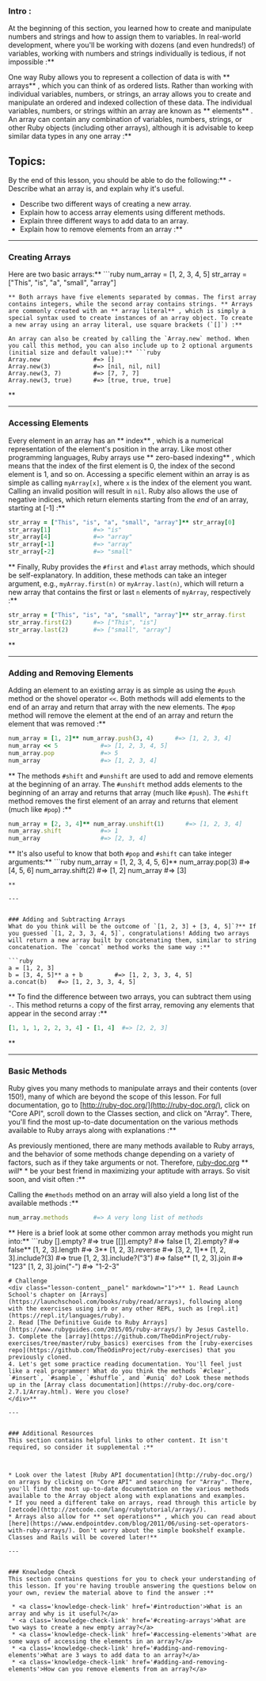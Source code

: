 ### Intro :
>
At the beginning of this section, you learned how to create and manipulate numbers and strings and how to assign them to variables. In real-world development, where you'll be working with dozens (and even hundreds!) of variables, working with numbers and strings individually is tedious, if not impossible :**

One way Ruby allows you to represent a collection of data is with ** arrays** , which you can think of as ordered lists. Rather than working with individual variables, numbers, or strings, an array allows you to create and manipulate an ordered and indexed collection of these data. The individual variables, numbers, or strings within an array are known as ** elements** . An array can contain any combination of variables, numbers, strings, or other Ruby objects (including other arrays), although it is advisable to keep similar data types in any one array :**

## Topics:
By the end of this lesson, you should be able to do the following:**  - Describe what an array is, and explain why it's useful.
 - Describe two different ways of creating a new array.
 - Explain how to access array elements using different methods.
 - Explain three different ways to add data to an array.
 - Explain how to remove elements from an array :**



---


### Creating Arrays
Here are two basic arrays:** ```ruby
num_array = [1, 2, 3, 4, 5]
str_array = ["This", "is", "a", "small", "array"]
```
** Both arrays have five elements separated by commas. The first array contains integers, while the second array contains strings. ** Arrays are commonly created with an ** array literal** , which is simply a special syntax used to create instances of an array object. To create a new array using an array literal, use square brackets (`[]`) :**

An array can also be created by calling the `Array.new` method. When you call this method, you can also include up to 2 optional arguments (initial size and default value):** ```ruby
Array.new               #=> []
Array.new(3)            #=> [nil, nil, nil]
Array.new(3, 7)         #=> [7, 7, 7]
Array.new(3, true)      #=> [true, true, true]
```
** 

---


### Accessing Elements
Every element in an array has an ** index** , which is a numerical representation of the element's position in the array. Like most other programming languages, Ruby arrays use ** zero-based indexing** , which means that the index of the first element is 0, the index of the second element is 1, and so on. Accessing a specific element within an array is as simple as calling `myArray[x]`, where `x` is the index of the element you want. Calling an invalid position will result in `nil`. Ruby also allows the use of negative indices, which return elements starting from the *end* of an array, starting at [-1] :**

```ruby
str_array = ["This", "is", "a", "small", "array"]** str_array[0]            #=> "This"
str_array[1]            #=> "is"
str_array[4]            #=> "array"
str_array[-1]           #=> "array"
str_array[-2]           #=> "small"
```
** Finally, Ruby provides the `#first` and `#last` array methods, which should be self-explanatory. In addition, these methods can take an integer argument, e.g., `myArray.first(n)` or `myArray.last(n)`, which will return a new array that contains the first or last `n` elements of `myArray`, respectively :**

```ruby
str_array = ["This", "is", "a", "small", "array"]** str_array.first         #=> "This"
str_array.first(2)      #=> ["This", "is"]
str_array.last(2)       #=> ["small", "array"]
```
** 

---


### Adding and Removing Elements
Adding an element to an existing array is as simple as using the `#push` method or the shovel operator `<<`. Both methods will add elements to the end of an array and return that array with the new elements. The `#pop` method will remove the element at the end of an array and return the element that was removed :**

```ruby
num_array = [1, 2]** num_array.push(3, 4)      #=> [1, 2, 3, 4]
num_array << 5            #=> [1, 2, 3, 4, 5]
num_array.pop             #=> 5
num_array                 #=> [1, 2, 3, 4]
```
** The methods `#shift` and `#unshift` are used to add and remove elements at the beginning of an array. The `#unshift` method adds elements to the beginning of an array and returns that array (much like `#push`). The `#shift` method removes the first element of an array and returns that element (much like `#pop`) :**

```ruby
num_array = [2, 3, 4]** num_array.unshift(1)      #=> [1, 2, 3, 4]
num_array.shift           #=> 1
num_array                 #=> [2, 3, 4]
```
** It's also useful to know that both `#pop` and `#shift` can take integer arguments:** ```ruby
num_array = [1, 2, 3, 4, 5, 6]** num_array.pop(3)          #=> [4, 5, 6]
num_array.shift(2)        #=> [1, 2]
num_array                 #=> [3]
```
** 

---


### Adding and Subtracting Arrays
What do you think will be the outcome of `[1, 2, 3] + [3, 4, 5]`?** If you guessed `[1, 2, 3, 3, 4, 5]`, congratulations! Adding two arrays will return a new array built by concatenating them, similar to string concatenation. The `concat` method works the same way :**

```ruby
a = [1, 2, 3]
b = [3, 4, 5]** a + b         #=> [1, 2, 3, 3, 4, 5]
a.concat(b)   #=> [1, 2, 3, 3, 4, 5]
```
** To find the difference between two arrays, you can subtract them using `-`. This method returns a copy of the first array, removing any elements that appear in the second array :**

```ruby
[1, 1, 1, 2, 2, 3, 4] - [1, 4]  #=> [2, 2, 3]
```
** 

---


### Basic Methods
Ruby gives you many methods to manipulate arrays and their contents (over 150!), many of which are beyond the scope of this lesson. For full documentation, go to [http://ruby-doc.org/](http://ruby-doc.org/), click on "Core API", scroll down to the Classes section, and click on "Array". There, you'll find the most up-to-date documentation on the various methods available to Ruby arrays along with explanations :**

As previously mentioned, there are many methods available to Ruby arrays, and the behavior of some methods change depending on a variety of factors, such as if they take arguments or not. Therefore, [ruby-doc.org](http://ruby-doc.org/) ** *will** * be your best friend in maximizing your aptitude with arrays. So visit soon, and visit often :**

Calling the `#methods` method on an array will also yield a long list of the available methods :**

```ruby
num_array.methods       #=> A very long list of methods
```
** Here is a brief look at some other common array methods you might run into:** ```ruby
[].empty?               #=> true
[[]].empty?             #=> false
[1, 2].empty?           #=> false** [1, 2, 3].length        #=> 3** [1, 2, 3].reverse       #=> [3, 2, 1]** [1, 2, 3].include?(3)   #=> true
[1, 2, 3].include?("3") #=> false** [1, 2, 3].join          #=> "123"
[1, 2, 3].join("-")     #=> "1-2-3"
```
# Challenge
<div class="lesson-content__panel" markdown="1">** 1. Read Launch School's chapter on [Arrays](https://launchschool.com/books/ruby/read/arrays), following along with the exercises using irb or any other REPL, such as [repl.it](https://repl.it/languages/ruby).
2. Read [The Definitive Guide to Ruby Arrays](https://www.rubyguides.com/2015/05/ruby-arrays/) by Jesus Castello.
3. Complete the [array](https://github.com/TheOdinProject/ruby-exercises/tree/master/ruby_basics) exercises from the [ruby-exercises repo](https://github.com/TheOdinProject/ruby-exercises) that you previously cloned. 
4. Let's get some practice reading documentation. You'll feel just like a real programmer! What do you think the methods `#clear`, `#insert`, `#sample`, `#shuffle`, and `#uniq` do? Look these methods up in the [Array class documentation](https://ruby-doc.org/core-2.7.1/Array.html). Were you close?
</div>** 

---


### Additional Resources
This section contains helpful links to other content. It isn't required, so consider it supplemental :**



* Look over the latest [Ruby API documentation](http://ruby-doc.org/) on arrays by clicking on "Core API" and searching for "Array". There, you'll find the most up-to-date documentation on the various methods available to the Array object along with explanations and examples.
* If you need a different take on arrays, read through this article by [zetcode](http://zetcode.com/lang/rubytutorial/arrays/).
* Arrays also allow for ** set operations** , which you can read about [here](https://www.endpointdev.com/blog/2011/06/using-set-operators-with-ruby-arrays/). Don't worry about the simple bookshelf example. Classes and Rails will be covered later!** 

---


### Knowledge Check
This section contains questions for you to check your understanding of this lesson. If you're having trouble answering the questions below on your own, review the material above to find the answer :**

 * <a class='knowledge-check-link' href='#introduction'>What is an array and why is it useful?</a>
 * <a class='knowledge-check-link' href='#creating-arrays'>What are two ways to create a new empty array?</a>
 * <a class='knowledge-check-link' href='#accessing-elements'>What are some ways of accessing the elements in an array?</a>
 * <a class='knowledge-check-link' href='#adding-and-removing-elements'>What are 3 ways to add data to an array?</a>
 * <a class='knowledge-check-link' href='#adding-and-removing-elements'>How can you remove elements from an array?</a>
